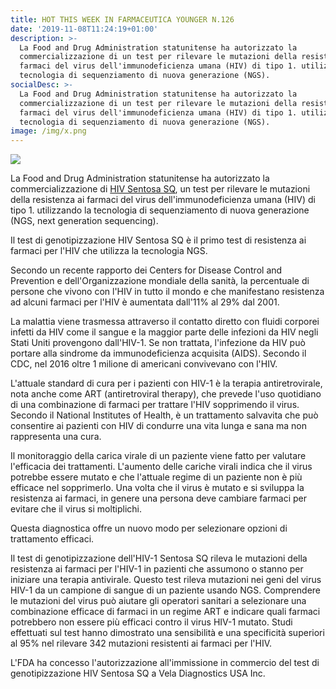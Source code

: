 ```yaml
---
title: HOT THIS WEEK IN FARMACEUTICA YOUNGER N.126
date: '2019-11-08T11:24:19+01:00'
description: >-
  La Food and Drug Administration statunitense ha autorizzato la
  commercializzazione di un test per rilevare le mutazioni della resistenza ai
  farmaci del virus dell'immunodeficienza umana (HIV) di tipo 1. utilizzando la
  tecnologia di sequenziamento di nuova generazione (NGS). 
socialDesc: >-
  La Food and Drug Administration statunitense ha autorizzato la
  commercializzazione di un test per rilevare le mutazioni della resistenza ai
  farmaci del virus dell'immunodeficienza umana (HIV) di tipo 1. utilizzando la
  tecnologia di sequenziamento di nuova generazione (NGS).
image: /img/x.png
---
```

![](/img/x.png)

La Food and Drug Administration statunitense ha autorizzato la commercializzazione di [HIV Sentosa SQ](https://www.fda.gov/news-events/press-announcements/fda-authorizes-marketing-first-next-generation-sequencing-test-detecting-hiv-1-drug-resistance), un test per rilevare le mutazioni della resistenza ai farmaci del virus dell'immunodeficienza umana (HIV) di tipo 1. utilizzando la tecnologia di sequenziamento di nuova generazione (NGS, next generation sequencing). 

Il test di genotipizzazione HIV Sentosa SQ è il primo test di resistenza ai farmaci per l'HIV che utilizza la tecnologia NGS.

Secondo un recente rapporto dei Centers for Disease Control and Prevention e dell'Organizzazione mondiale della sanità, la percentuale di persone che vivono con l'HIV in tutto il mondo e che manifestano resistenza ad alcuni farmaci per l'HIV è aumentata dall'11% al 29% dal 2001.

La malattia viene trasmessa attraverso il contatto diretto con fluidi corporei infetti da HIV come il sangue e la maggior parte delle infezioni da HIV negli Stati Uniti provengono dall'HIV-1. Se non trattata, l'infezione da HIV può portare alla sindrome da immunodeficienza acquisita (AIDS). Secondo il CDC, nel 2016 oltre 1 milione di americani convivevano con l'HIV.

L'attuale standard di cura per i pazienti con HIV-1 è la terapia antiretrovirale, nota anche come ART (antiretroviral therapy), che prevede l'uso quotidiano di una combinazione di farmaci per trattare l'HIV sopprimendo il virus. Secondo il National Institutes of Health, è un trattamento salvavita che può consentire ai pazienti con HIV di condurre una vita lunga e sana ma non rappresenta una cura.

Il monitoraggio della carica virale di un paziente viene fatto per valutare l'efficacia dei trattamenti. L'aumento delle cariche virali indica che il virus potrebbe essere mutato e che l'attuale regime di un paziente non è più efficace nel sopprimerlo. Una volta che il virus è mutato e si sviluppa la resistenza ai farmaci, in genere una persona deve cambiare farmaci per evitare che il virus si moltiplichi.

Questa diagnostica offre un nuovo modo per selezionare opzioni di trattamento efficaci. 

Il test di genotipizzazione dell'HIV-1 Sentosa SQ rileva le mutazioni della resistenza ai farmaci per l'HIV-1 in pazienti che assumono o stanno per iniziare una terapia antivirale. Questo test rileva mutazioni nei geni del virus HIV-1 da un campione di sangue di un paziente usando NGS. Comprendere le mutazioni del virus può aiutare gli operatori sanitari a selezionare una combinazione efficace di farmaci in un regime ART e indicare quali farmaci potrebbero non essere più efficaci contro il virus HIV-1 mutato. Studi effettuati sul test hanno dimostrato una sensibilità e una specificità superiori al 95% nel rilevare 342 mutazioni resistenti ai farmaci per l'HIV.

L'FDA ha concesso l'autorizzazione all'immissione in commercio del test di genotipizzazione HIV Sentosa SQ a Vela Diagnostics USA Inc.
